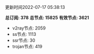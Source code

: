 更新时间2022-07-17 05:38:13

**总订阅: 378**
**总节点: 15825**
**有效节点: 3621**
- v2ray节点: 2059
- ss节点: 1113
- ssr节点: 30
- trojan节点: 419
